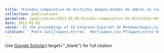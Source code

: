 ```yaml
---
title: "Estudio comparativo de distintos m&apos;etodos de umbral en regresi&apos;on ordinal"
collection: publications
permalink: /publication/2013-01-01-Estudio-comparativo-de-distintos-metodos-de-umbral-en-regresion-ordinal
date: 2013-01-01
venue: 'In the proceedings of IX Congreso Espa~nol de Metaheur&apos;isticas, Algoritmos Evolutivos y Bioinspirados (MAEB 2013)'
citation: ' Pedro Guti{\&apos;e}rrez,  Mar{\&apos;i}a P{\&apos;e}rez-Ortiz,  Javier S{\&apos;a}nchez-Monedero,  C{\&apos;e}sar Herv{\&apos;a}s-Mart{\&apos;i}nez, &quot;Estudio comparativo de distintos m&amp;apos;etodos de umbral en regresi&amp;apos;on ordinal.&quot; In the proceedings of IX Congreso Espa~nol de Metaheur&amp;apos;isticas, Algoritmos Evolutivos y Bioinspirados (MAEB 2013), 2013.'
---
```

Use [Google Scholar](https://scholar.google.com/scholar?q=Estudio+comparativo+de+distintos+m&#x27;etodos+de+umbral+en+regresi&#x27;on+ordinal){:target="_blank"} for full citation